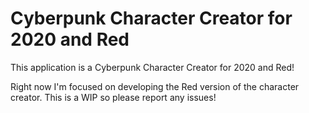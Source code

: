 # Cyberpunk Character Creator for 2020 and Red

This application is a Cyberpunk Character Creator for 2020 and Red!

Right now I'm focused on developing the Red version of the character creator. This is a WIP so please report any issues!

